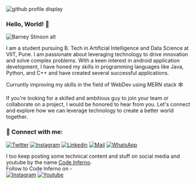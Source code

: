![github profile display](https://user-images.githubusercontent.com/104495928/184815154-5f3cd24b-5440-4ddb-b511-137075aaf157.gif)

### Hello, World! :milky_way:
![Barney Stinson alt](https://media.giphy.com/media/vTxWtmX2b0oH6/giphy.gif)

I am a student pursuing B. Tech in Artificial Intelligence and Data Science at VIIT, Pune. I am passionate about leveraging technology to drive innovation and solve complex problems. With a keen interest in android application development, I have honed my skills in programming languages like Java, Python, and C++ and have created several successful applications.

Curruntly improving my skills in the field of WebDev using MERN stack 🕸️

If you're looking for a skilled and ambitious guy to join your team or collaborate on a project, I would be honored to hear from you. Let's connect and explore how we can leverage technology to create a better world together.

### :link: Connect with me:

[![Twitter](https://img.shields.io/badge/-Twitter-black?style=for-the-badge&logo=twitter)](https://twitter.com/Sushant26271702)
[![Instagram](https://img.shields.io/badge/-Instagram-black?style=for-the-badge&logo=instagram)](https://www.instagram.com/sushant_patil_03/)
[![Linkedin](https://img.shields.io/badge/-LinkedIn-black?style=for-the-badge&logo=Linkedin)](https://www.linkedin.com/in/sushantpatil03/)
[![Mail](https://img.shields.io/badge/-Say%20Hi!-black?style=for-the-badge&logo=gmail)](mailto:sushantofficial03@gmail.com)
[![WhatsApp](https://img.shields.io/badge/-Say%20Hi!-black?style=for-the-badge&logo=whatsapp)](https://wa.me/919307245056)

I too keep posting some technical content and stuff on social media and youtube by the name [Code Inferno](https://github.com/codeinferno1).
<br/>Follow to Code Inferno on - <br/>
[![Instagram](https://img.shields.io/badge/-Instagram-black?style=for-the-badge&logo=instagram)](https://www.instagram.com/code_infernoo/)
[![Youtube](https://img.shields.io/badge/-Youtube-black?style=for-the-badge&logo=youtube)](https://www.youtube.com/@codeinferno9062)
<!---
[twitter]: https://twitter.com/Sushant26271702
[instagram]: https://instagram.com/sushant_patil_03/
[linkedin]: https://www.linkedin.com/in/sushantpatil03/

<!---
codeinferno1/codeinferno1 is a ✨ special ✨ repository because its `README.md` (this file) appears on your GitHub profile.
You can click the Preview link to take a look at your changes.
--->
